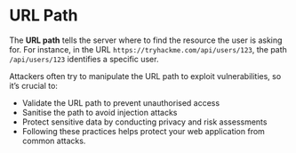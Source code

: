 # URL Path

The **URL path** tells the server where to find the resource the user is asking for. For instance, in the URL ``https://tryhackme.com/api/users/123``, the path ``/api/users/123`` identifies a specific user.

Attackers often try to manipulate the URL path to exploit vulnerabilities, so it’s crucial to:

- Validate the URL path to prevent unauthorised access
- Sanitise the path to avoid injection attacks
- Protect sensitive data by conducting privacy and risk assessments
- Following these practices helps protect your web application from common attacks.